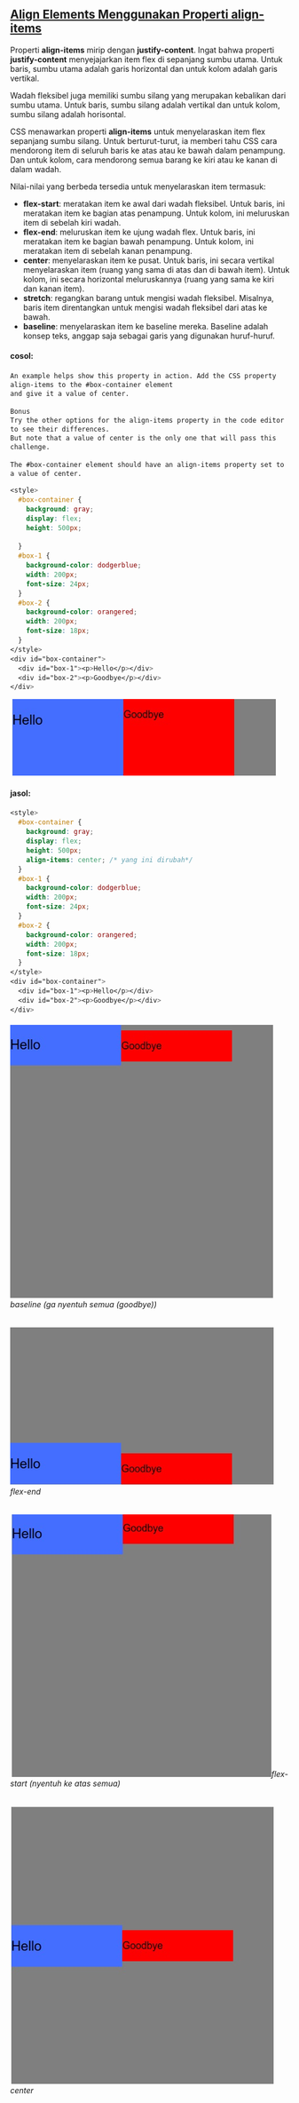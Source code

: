 ## [Align Elements Menggunakan Properti align-items](https://learn.freecodecamp.org/responsive-web-design/css-flexbox/align-elements-using-the-align-items-property)

Properti **align-items** mirip dengan **justify-content**. Ingat bahwa properti **justify-content** menyejajarkan item flex di sepanjang sumbu utama. Untuk baris, sumbu utama adalah garis horizontal dan untuk kolom adalah garis vertikal.

Wadah fleksibel juga memiliki sumbu silang yang merupakan kebalikan dari sumbu utama. Untuk baris, sumbu silang adalah vertikal dan untuk kolom, sumbu silang adalah horisontal.

CSS menawarkan properti **align-items** untuk menyelaraskan item flex sepanjang sumbu silang. Untuk berturut-turut, ia memberi tahu CSS cara mendorong item di seluruh baris ke atas atau ke bawah dalam penampung. Dan untuk kolom, cara mendorong semua barang ke kiri atau ke kanan di dalam wadah.

Nilai-nilai yang berbeda tersedia untuk menyelaraskan item termasuk:

* **flex-start**: meratakan item ke awal dari wadah fleksibel. Untuk baris, ini meratakan item ke bagian atas penampung. Untuk kolom, ini meluruskan item di sebelah kiri wadah.
* **flex-end**: meluruskan item ke ujung wadah flex. Untuk baris, ini meratakan item ke bagian bawah penampung. Untuk kolom, ini meratakan item di sebelah kanan penampung.
* **center**: menyelaraskan item ke pusat. Untuk baris, ini secara vertikal menyelaraskan item \(ruang yang sama di atas dan di bawah item\). Untuk kolom, ini secara horizontal meluruskannya \(ruang yang sama ke kiri dan kanan item\).
* **stretch**: regangkan barang untuk mengisi wadah fleksibel. Misalnya, baris item direntangkan untuk mengisi wadah fleksibel dari atas ke bawah.
* **baseline**: menyelaraskan item ke baseline mereka. Baseline adalah konsep teks, anggap saja sebagai garis yang digunakan huruf-huruf.

#### cosol:

```
An example helps show this property in action. Add the CSS property align-items to the #box-container element
and give it a value of center.

Bonus
Try the other options for the align-items property in the code editor to see their differences. 
But note that a value of center is the only one that will pass this challenge.

The #box-container element should have an align-items property set to a value of center.
```

```css
<style>
  #box-container {
    background: gray;
    display: flex;
    height: 500px;
    
  }
  #box-1 {
    background-color: dodgerblue;
    width: 200px;
    font-size: 24px;
  }
  #box-2 {
    background-color: orangered;
    width: 200px;
    font-size: 18px;
  }
</style>
<div id="box-container">
  <div id="box-1"><p>Hello</p></div>
  <div id="box-2"><p>Goodbye</p></div>
</div>
```

![](/assets/moto.jpg)

#### jasol:

```css
<style>
  #box-container {
    background: gray;
    display: flex;
    height: 500px;
    align-items: center; /* yang ini dirubah*/
  }
  #box-1 {
    background-color: dodgerblue;
    width: 200px;
    font-size: 24px;
  }
  #box-2 {
    background-color: orangered;
    width: 200px;
    font-size: 18px;
  }
</style>
<div id="box-container">
  <div id="box-1"><p>Hello</p></div>
  <div id="box-2"><p>Goodbye</p></div>
</div>
```

###### ![](/assets/baseline.jpg) baseline \(ga nyentuh semua \(goodbye\)\)

###### ![](/assets/flex-end.jpg) flex-end

###### ![](/assets/flex-start.jpg)flex-start \(nyentuh ke atas semua\)

###### ![](/assets/center.jpg) center



